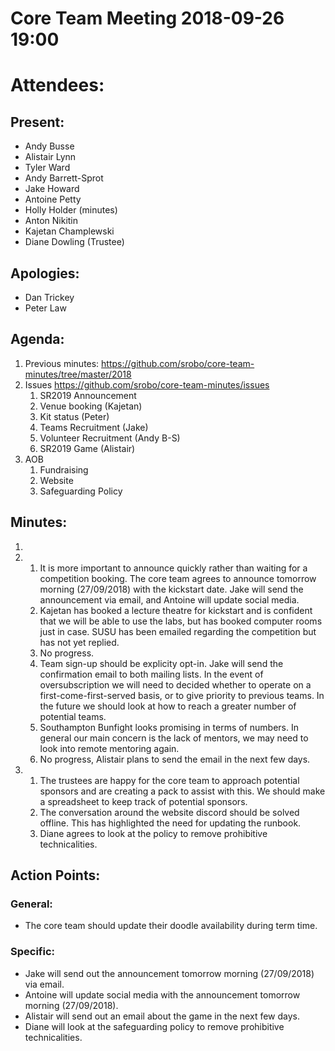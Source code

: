 # Core Team Meeting 2018-09-26 19:00

# Attendees:
## Present:
- Andy Busse
- Alistair Lynn
- Tyler Ward
- Andy Barrett-Sprot
- Jake Howard
- Antoine Petty
- Holly Holder (minutes)
- Anton Nikitin
- Kajetan Champlewski
- Diane Dowling (Trustee)
## Apologies:
- Dan Trickey
- Peter Law

## Agenda:
1. Previous minutes: https://github.com/srobo/core-team-minutes/tree/master/2018
2. Issues https://github.com/srobo/core-team-minutes/issues  
	1. SR2019 Announcement
	2. Venue booking (Kajetan) 
	3. Kit status (Peter) 
	4. Teams Recruitment (Jake) 
	5. Volunteer Recruitment (Andy B-S) 
	6. SR2019 Game (Alistair) 
3. AOB 
	1. Fundraising
	2. Website
	3. Safeguarding Policy	

## Minutes: 
1. 
2. 
	1. It is more important to announce quickly rather than waiting for a competition booking. The core team agrees to announce tomorrow morning (27/09/2018) with the kickstart date. Jake will send the announcement via email, and Antoine will update social media. 
	2. Kajetan has booked a lecture theatre for kickstart and is confident that we will be able to use the labs, but has booked computer rooms just in case. SUSU has been emailed regarding the competition but has not yet replied.
	3. No progress.
	4. Team sign-up should be explicity opt-in. Jake will send the confirmation email to both mailing lists. In the event of oversubscription we will need to decided whether to operate on a first-come-first-served basis, or to give priority to previous teams. In the future we should look at how to reach a greater number of potential teams.
	5. Southampton Bunfight looks promising in terms of numbers. In general our main concern is the lack of mentors, we may need to look into remote mentoring again. 
	6. No progress, Alistair plans to send the email in the next few days.
3.
	1. The trustees are happy for the core team to approach potential sponsors and are creating a pack to assist with this. We should make a spreadsheet to keep track of potential sponsors.
	2. The conversation around the website discord should be solved offline. This has highlighted the need for updating the runbook.
	3. Diane agrees to look at the policy to remove prohibitive technicalities.
	
## Action Points:

### General:
- The core team should update their doodle availability during term time.

### Specific:
- Jake will send out the announcement tomorrow morning (27/09/2018) via email.
- Antoine will update social media with the announcement tomorrow morning (27/09/2018).
- Alistair will send out an email about the game in the next few days. 
- Diane will look at the safeguarding policy to remove prohibitive technicalities.
